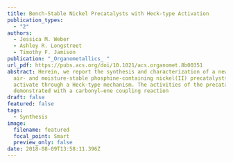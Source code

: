 ```yaml
---
title: Bench-Stable Nickel Precatalysts with Heck-type Activation
publication_types:
  - "2"
authors:
  - Jessica M. Weber
  - Ashley R. Longstreet
  - Timothy F. Jamison
publication: "_Organometallics_ "
url_pdf: https://pubs.acs.org/doi/10.1021/acs.organomet.8b00351
abstract: Herein, we report the synthesis and characterization of a new class of
  air- and moisture-stable phosphine-containing nickel(II) precatalysts, which
  activate through a Heck-type mechanism. The activities of the precatalysts are
  demonstrated with a carbonyl–ene coupling reaction
draft: false
featured: false
tags:
  - Synthesis
image:
  filename: featured
  focal_point: Smart
  preview_only: false
date: 2018-08-09T13:58:11.396Z
---
```

